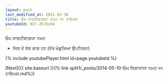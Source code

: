 ```yaml
---
layout: post
last_modified_at: 2021-03-30
title: ਓਮ ਸਾਸ਼ਟੀਬਾਗ਼ਯਾ ਨਮਹ ੧੧ ਟਾਇਮਸ
youtubeId: NIt-ZhJbsb4
---
```

 
 
 ਓਮ ਸਾਸ਼ਟੀਬਾਗ਼ਯਾ ਨਮਹ  
 
 -  ਜਿਸ ਦੇ ਸੱਠ ਭਾਗ ਹਨ (ਵੇਖੋ ਮੰਡੁਕਿਆ ਉਪਨਿਸ਼ਦ) 
 
  
 
  
 
 
 
 
 
 


{% include youtubePlayer.html id=page.youtubeId %}
 
[Next]({{ site.baseurl }}{% link  split1/_posts/2014-05-10-ਓਮ ਵਿਸ਼ਾਖਾਯਾ ਨਮਹ ੧੧ ਟਾਇਮਸ.md%})
 
